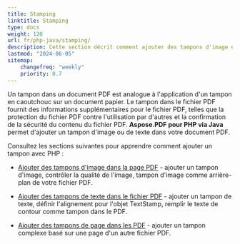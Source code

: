 ```yaml
---
title: Stamping 
linktitle: Stamping
type: docs
weight: 120
url: fr/php-java/stamping/
description: Cette section décrit comment ajouter des tampons d'image et des tampons de texte à une page PDF.
lastmod: "2024-06-05"
sitemap:
    changefreq: "weekly"
    priority: 0.7
---
```


Un tampon dans un document PDF est analogue à l'application d'un tampon en caoutchouc sur un document papier. Le tampon dans le fichier PDF fournit des informations supplémentaires pour le fichier PDF, telles que la protection du fichier PDF contre l'utilisation par d'autres et la confirmation de la sécurité du contenu du fichier PDF. **Aspose.PDF pour PHP via Java** permet d'ajouter un tampon d'image ou de texte dans votre document PDF.

Consultez les sections suivantes pour apprendre comment ajouter un tampon avec PHP :

- [Ajouter des tampons d'image dans la page PDF](/pdf/php-java/image-stamps-in-pdf-page/) - ajouter un tampon d'image, contrôler la qualité de l'image, tampon d'image comme arrière-plan de votre fichier PDF.
- [Ajouter des tampons de texte dans le fichier PDF](/pdf/php-java/text-stamps-in-the-pdf-file/) - ajouter un tampon de texte, définir l'alignement pour l'objet TextStamp, remplir le texte de contour comme tampon dans le PDF.

- [Ajouter des tampons de page dans les PDF](/pdf/php-java/page-stamps-in-the-pdf-file/) - ajouter un tampon complexe basé sur une page d'un autre fichier PDF.